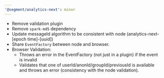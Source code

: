 ```yaml
---
'@segment/analytics-next': minor
---
```

- Remove validation plugin
- Remove `spark-md5` dependency
- Update messageId algorithm to be consistent with node (analytics-next-[epoch time]-[uuid])
- Share `EventFactory` between node and browser.
- Browser Validation:
  - Throws an error in the EventFactory (not just in a plugin) if the event is invalid
  - Validates that one of userId/anonId/groupId/previousId is available and throws an error (consistency with the node validation). 